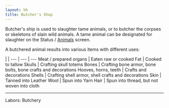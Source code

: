 ```yaml
---
layout: kb
title: Butcher's Shop
---
```


Butcher's ship is used to slaughter tame animals, or to butcher the corpses or skeletons of slain wild animals. A tame animal can be designated for slaughter on the Status / [Animals](animals.html) screen.

A butchered animal results into various items with different uses:

 | |
--- | --- | ---
Meat / prepared organs | Eaten raw or cooked
Fat | Cooked to tallow
Skulls | Crafting skull totems
Bones | Crafting bone armor, bone bolts, bone crafts and decorations
Hooves, horns, teeth | Crafts and decorations
Shells | Crafting shell armor, shell crafts and decorations
Skin | Tanned into Leather
Wool | Spun into Yarn
Hair | Spun into thread, but not woven into cloth

---
Labors: Butchery